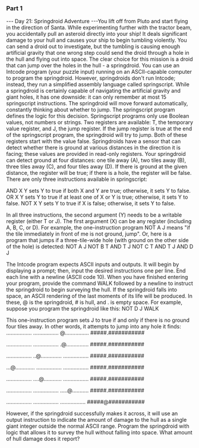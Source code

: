 ### Part 1

--- Day 21: Springdroid Adventure ---You lift off from Pluto and start flying in the direction of Santa.
While experimenting further with the tractor beam, you accidentally pull an asteroid directly into your ship!  It deals significant damage to your hull and causes your ship to begin tumbling violently.
You can send a droid out to investigate, but the tumbling is causing enough artificial gravity that one wrong step could send the droid through a hole in the hull and flying out into space.
The clear choice for this mission is a droid that can jump over the holes in the hull - a springdroid.
You can use an Intcode program (your puzzle input) running on an ASCII-capable computer to program the springdroid. However, springdroids don't run Intcode; instead, they run a simplified assembly language called springscript.
While a springdroid is certainly capable of navigating the artificial gravity and giant holes, it has one downside: it can only remember at most 15 springscript instructions.
The springdroid will move forward automatically, constantly thinking about whether to jump.  The springscript program defines the logic for this decision.
Springscript programs only use Boolean values, not numbers or strings.  Two registers are available: T, the temporary value register, and J, the jump register.  If the jump register is true at the end of the springscript program, the springdroid will try to jump. Both of these registers start with the value false.
Springdroids have a sensor that can detect whether there is ground at various distances in the direction it is facing; these values are provided in read-only registers.  Your springdroid can detect ground at four distances: one tile away (A), two tiles away (B), three tiles away (C), and four tiles away (D). If there is ground at the given distance, the register will be true; if there is a hole, the register will be false.
There are only three instructions available in springscript:

AND X Y sets Y to true if both X and Y are true; otherwise, it sets Y to false.
OR X Y sets Y to true if at least one of X or Y is true; otherwise, it sets Y to false.
NOT X Y sets Y to true if X is false; otherwise, it sets Y to false.

In all three instructions, the second argument (Y) needs to be a writable register (either T or J). The first argument (X) can be any register (including A, B, C, or D).
For example, the one-instruction program NOT A J means "if the tile immediately in front of me is not ground, jump".
Or, here is a program that jumps if a three-tile-wide hole (with ground on the other side of the hole) is detected:
NOT A J
NOT B T
AND T J
NOT C T
AND T J
AND D J

The Intcode program expects ASCII inputs and outputs.  It will begin by displaying a prompt; then, input the desired instructions one per line. End each line with a newline (ASCII code 10). When you have finished entering your program, provide the command WALK followed by a newline to instruct the springdroid to begin surveying the hull.
If the springdroid falls into space, an ASCII rendering of the last moments of its life will be produced.  In these, @ is the springdroid, # is hull, and . is empty space.  For example, suppose you program the springdroid like this:
NOT D J
WALK

This one-instruction program sets J to true if and only if there is no ground four tiles away.  In other words, it attempts to jump into any hole it finds:
.................
.................
@................
#####.###########

.................
.................
.@...............
#####.###########

.................
..@..............
.................
#####.###########

...@.............
.................
.................
#####.###########

.................
....@............
.................
#####.###########

.................
.................
.....@...........
#####.###########

.................
.................
.................
#####@###########

However, if the springdroid successfully makes it across, it will use an output instruction to indicate the amount of damage to the hull as a single giant integer outside the normal ASCII range.
Program the springdroid with logic that allows it to survey the hull without falling into space.  What amount of hull damage does it report?
